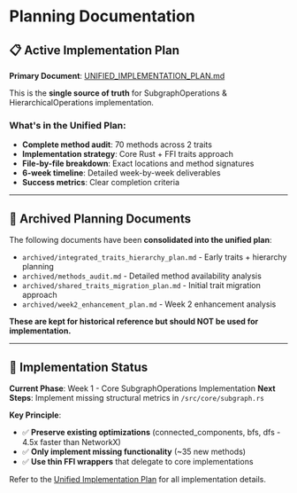 # Planning Documentation

## 📋 **Active Implementation Plan**

**Primary Document**: [UNIFIED_IMPLEMENTATION_PLAN.md](./UNIFIED_IMPLEMENTATION_PLAN.md)

This is the **single source of truth** for SubgraphOperations & HierarchicalOperations implementation.

### **What's in the Unified Plan:**
- **Complete method audit**: 70 methods across 2 traits
- **Implementation strategy**: Core Rust + FFI traits approach  
- **File-by-file breakdown**: Exact locations and method signatures
- **6-week timeline**: Detailed week-by-week deliverables
- **Success metrics**: Clear completion criteria

---

## 📁 **Archived Planning Documents**

The following documents have been **consolidated into the unified plan**:

- `archived/integrated_traits_hierarchy_plan.md` - Early traits + hierarchy planning
- `archived/methods_audit.md` - Detailed method availability analysis  
- `archived/shared_traits_migration_plan.md` - Initial trait migration approach
- `archived/week2_enhancement_plan.md` - Week 2 enhancement analysis

**These are kept for historical reference but should NOT be used for implementation.**

---

## 🎯 **Implementation Status**

**Current Phase**: Week 1 - Core SubgraphOperations Implementation
**Next Steps**: Implement missing structural metrics in `/src/core/subgraph.rs`

**Key Principle**: 
- ✅ **Preserve existing optimizations** (connected_components, bfs, dfs - 4.5x faster than NetworkX)
- ✅ **Only implement missing functionality** (~35 new methods)
- ✅ **Use thin FFI wrappers** that delegate to core implementations

Refer to the [Unified Implementation Plan](./UNIFIED_IMPLEMENTATION_PLAN.md) for all implementation details.